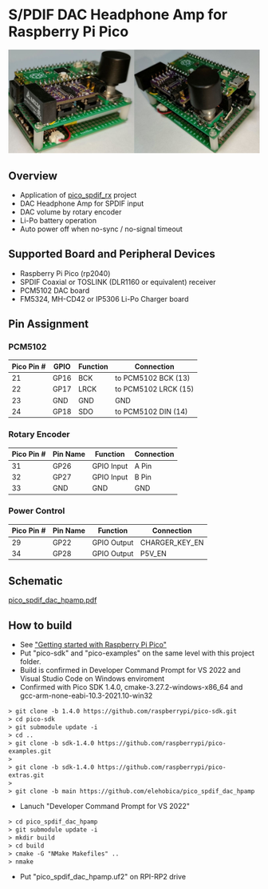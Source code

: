 # S/PDIF DAC Headphone Amp for Raspberry Pi Pico
![banner](doc/pico_spdif_dac_hpamp.jpg)

## Overview
* Application of [pico_spdif_rx](https://github.com/elehobica/pico_spdif_rx/) project
* DAC Headphone Amp for SPDIF input
* DAC volume by rotary encoder
* Li-Po battery operation
* Auto power off when no-sync / no-signal timeout

## Supported Board and Peripheral Devices
* Raspberry Pi Pico (rp2040)
* SPDIF Coaxial or TOSLINK (DLR1160 or equivalent) receiver
* PCM5102 DAC board
* FM5324, MH-CD42 or IP5306 Li-Po Charger board

## Pin Assignment
### PCM5102
| Pico Pin # | GPIO | Function | Connection |
----|----|----|----
| 21 | GP16 | BCK | to PCM5102 BCK (13) |
| 22 | GP17 | LRCK | to PCM5102 LRCK (15) |
| 23 | GND | GND | GND |
| 24 | GP18 | SDO | to PCM5102 DIN (14) |

### Rotary Encoder
| Pico Pin # | Pin Name | Function | Connection |
----|----|----|----
| 31 | GP26 | GPIO Input | A Pin |
| 32 | GP27 | GPIO Input | B Pin |
| 33 | GND | GND | GND |

### Power Control
| Pico Pin # | Pin Name | Function | Connection |
----|----|----|----
| 29 | GP22 | GPIO Output | CHARGER_KEY_EN |
| 34 | GP28 | GPIO Output | P5V_EN |

## Schematic
[pico_spdif_dac_hpamp.pdf](doc/pico_spdif_dac_hpamp.pdf)

## How to build
* See ["Getting started with Raspberry Pi Pico"](https://datasheets.raspberrypi.org/pico/getting-started-with-pico.pdf)
* Put "pico-sdk" and "pico-examples" on the same level with this project folder.
* Build is confirmed in Developer Command Prompt for VS 2022 and Visual Studio Code on Windows enviroment
* Confirmed with Pico SDK 1.4.0, cmake-3.27.2-windows-x86_64 and gcc-arm-none-eabi-10.3-2021.10-win32
```
> git clone -b 1.4.0 https://github.com/raspberrypi/pico-sdk.git
> cd pico-sdk
> git submodule update -i
> cd ..
> git clone -b sdk-1.4.0 https://github.com/raspberrypi/pico-examples.git
>
> git clone -b sdk-1.4.0 https://github.com/raspberrypi/pico-extras.git
> 
> git clone -b main https://github.com/elehobica/pico_spdif_dac_hpamp
```
* Lanuch "Developer Command Prompt for VS 2022"
```
> cd pico_spdif_dac_hpamp
> git submodule update -i
> mkdir build
> cd build
> cmake -G "NMake Makefiles" ..
> nmake
```
* Put "pico_spdif_dac_hpamp.uf2" on RPI-RP2 drive